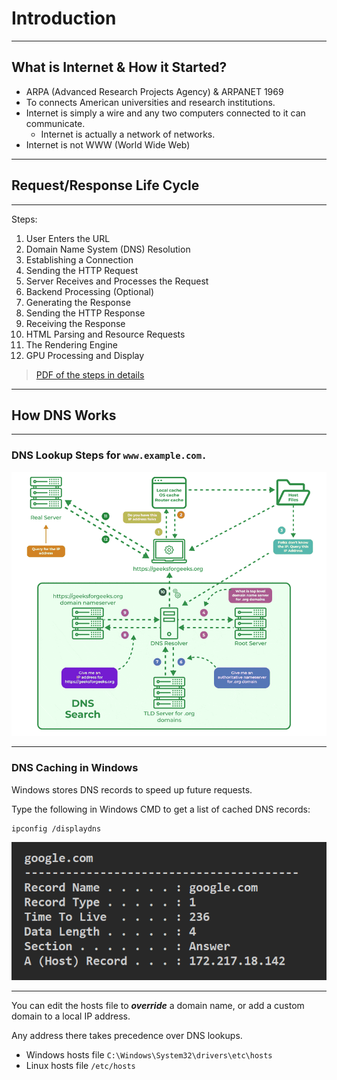 # Introduction

---

## What is Internet & How it Started?

- ARPA (Advanced Research Projects Agency) & ARPANET 1969
- To connects American universities and research institutions.
- Internet is simply a wire and any two computers connected to it can communicate.
  - Internet is actually a network of networks.
- Internet is not WWW (World Wide Web)

<!--

Cold War Era

- ARPANET used packet switching to send data between computers.
- In 1983, ARPANET transitioned to the TCP/IP protocol suite, which is still used today.
  - TCP/IP stands for Transmission Control Protocol/Internet Protocol.

- The first web browser, WorldWideWeb, was created by Tim Berners-Lee in 1990.
- In 1991, the first website was created by Tim Berners-Lee.
- The World Wide Web became publicly accessible in 1993.

-->

---

## Request/Response Life Cycle

<Youtube id="hWyBeEF3CqQ" width="70%" height="70%" class="m-auto mt-4" />

---

<div class="text-2xl mb-3">Steps:</div>

1. User Enters the URL
2. <span v-click>Domain Name System (DNS) Resolution</span>
3. <span v-click>Establishing a Connection</span>
4. <span v-click>Sending the HTTP Request</span>
5. <span v-click>Server Receives and Processes the Request</span>
6. <span v-click>Backend Processing (Optional)</span>
7. <span v-click>Generating the Response</span>
8. <span v-click>Sending the HTTP Response</span>
9. <span v-click>Receiving the Response</span>
10. <span v-click>HTML Parsing and Resource Requests</span>
11. <span v-click>The Rendering Engine</span>
12. <span v-click>GPU Processing and Display</span>

> <a href="../other/client-side-tech/PDFs/req-res-lifecycle.pdf" target="_blank">PDF of the steps in details</a>

<!--
BE processing for things like:

- Querying DB
- Call other services like recommendation engines or advertising services

========================================

Req contains:

- Status code
- Header
- Body


Show them response data in browser network tab

========================================

Display images for the tree structure of CSSOM and DOM

Req header includes things like:

- user-agent
- cookies
- caching header
-->

---

## How DNS Works

<!-- Start the vid at 45s -->

<Youtube id="72snZctFFtA" width="70%" height="70%" class="m-auto mt-4" />

---

### DNS Lookup Steps for `www.example.com.`

<img src="../assets/images/how-dns-works.png" class="m-auto w-[60%] mt-4" alt="How DNS works"/>

---

### DNS Caching in Windows

Windows stores DNS records to speed up future requests.

Type the following in Windows CMD to get a list of cached DNS records:

```
ipconfig /displaydns
```

<img src="../assets/images/dns-cache.png" class="m-auto w-[70%] mt-4" alt="dns cache"/>

---

You can edit the hosts file to **_override_** a domain name, or add a custom domain to a local IP address.

Any address there takes precedence over DNS lookups.

- Windows hosts file `C:\Windows\System32\drivers\etc\hosts`
- Linux hosts file `/etc/hosts`

<!--
## TCP/IP

<Youtube id="OTwp3xtd4dg" width="70%" height="70%" class="m-auto mt-4" />
 -->
